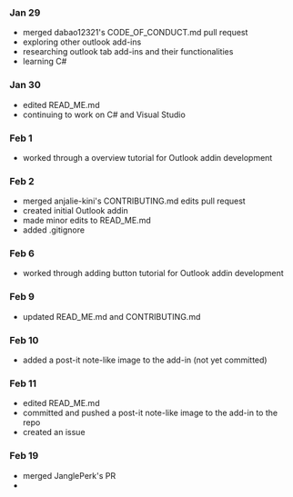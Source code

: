 ### Jan 29 
- merged dabao12321's CODE_OF_CONDUCT.md pull request
- exploring other outlook add-ins
- researching outlook tab add-ins and their functionalities
- learning C#

### Jan 30
- edited READ_ME.md
- continuing to work on C# and Visual Studio

### Feb 1
- worked through a overview tutorial for Outlook addin development

### Feb 2 
- merged anjalie-kini's CONTRIBUTING.md edits pull request
- created initial Outlook addin 
- made minor edits to READ_ME.md
- added .gitignore

### Feb 6
- worked through adding button tutorial for Outlook addin development

### Feb 9
- updated READ_ME.md and CONTRIBUTING.md

### Feb 10
- added a post-it note-like image to the add-in (not yet committed)

### Feb 11
- edited READ_ME.md
- committed and pushed a post-it note-like image to the add-in to the repo
- created an issue

### Feb 19
- merged JanglePerk's PR
- 
